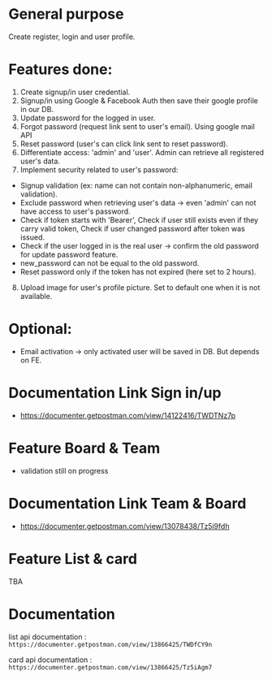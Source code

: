 # General purpose
Create register, login and user profile.

# Features done:
1. Create signup/in user credential.
2. Signup/in using Google & Facebook Auth then save their google profile in our DB.
3. Update password for the logged in user.
4. Forgot password (request link sent to user's email). Using google mail API
5. Reset password (user's can click link sent to reset password).
6. Differentiate access: 'admin' and 'user'. Admin can retrieve all registered user's data.
7. Implement security related to user's password:

- Signup validation (ex: name can not contain non-alphanumeric, email validation).
- Exclude password when retrieving user's data -> even 'admin' can not have access to user's password.
- Check if token starts with 'Bearer', Check if user still exists even if they carry valid token, Check if user changed password after token was issued.
- Check if the user logged in is the real user -> confirm the old password for update password feature.
- new_password can not be equal to the old password.
- Reset password only if the token has not expired (here set to 2 hours).
8. Upload image for user's profile picture. Set to default one when it is not available.

# Optional:
- Email activation -> only activated user will be saved in DB. But depends on FE.
# Documentation Link Sign in/up
-  https://documenter.getpostman.com/view/14122416/TWDTNz7p

# Feature Board & Team
- validation still on progress
# Documentation Link Team & Board
-  https://documenter.getpostman.com/view/13078438/Tz5i9fdh

# Feature List & card
TBA
# Documentation
list api documentation : ```https://documenter.getpostman.com/view/13866425/TWDfCY9n```

card api documentation : ```https://documenter.getpostman.com/view/13866425/Tz5iAgm7```